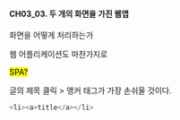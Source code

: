 #### CH03_03. 두 개의 화면을 가진 웹앱

화면을 어떻게 처리하는가

웹 어플리케이션도 마찬가지로 

<mark>SPA?</mark>

글의 제목 클릭 > 앵커 태그가 가장 손쉬울 것이다.



```javascript
<li><a>title</a></li>
```






























































